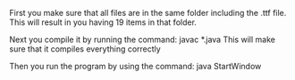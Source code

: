 First you make sure that all files are in the same folder including the .ttf file. This will result in you having 19 items in that folder.

Next you compile it by running the command:
javac *.java 
This will make sure that it compiles everything correctly

Then you run the program by using the command:
java StartWindow

